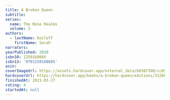```yaml
---
title: A Broken Queen
subtitle:
series:
  name: The Nine Realms
  volume: 3
authors:
  - lastName: Kozloff
    firstName: Sarah
narrators:
yearPublished: 2020
isbn10: 125016866X
isbn13: '9781250168665'
asin:
coverImageUrl: https://assets.hardcover.app/external_data/60387390/cc8582f84d325eb2a5740a92aeeb265fd30c7e8b.jpeg
hardcoverUrl: https://hardcover.app/books/a-broken-queen/editions/31260128
finishedAt: 2021-03-27
rating: 4
startedAt: null
---
```

